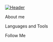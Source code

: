 [![Header](https://github.com/gigaMark/gigamark/blob/main/assets/standard.gif) ](http://www.codie.fun/)

About me

Languages and Tools

Follow Me